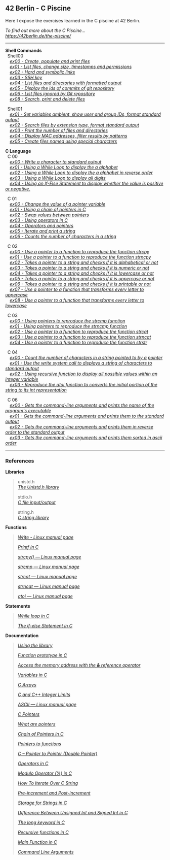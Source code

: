 ## 42 Berlin - C Piscine

Here I expose the exercises learned in the C piscine at 42 Berlin.

_To find out more about the C Piscine...   
https://42berlin.de/the-piscine/_   

---
**Shell Commands**    
&ensp;Shell00   
_&ensp;&ensp;[ex00 - Create, populate and print files](https://github.com/Tarcisio2code/42Berlin/tree/master/C_Piscine/Shell00/ex00)_    
_&ensp;&ensp;[ex01 - List files, change size, timestamps and permissions](https://github.com/Tarcisio2code/42Berlin/tree/master/C_Piscine/Shell00/ex01)_    
_&ensp;&ensp;[ex02 - Hard and symbolic links](https://github.com/Tarcisio2code/42Berlin/tree/master/C_Piscine/Shell00/ex02)_    
_&ensp;&ensp;[ex03 - SSH key](https://github.com/Tarcisio2code/42Berlin/tree/master/C_Piscine/Shell00/ex03)_    
_&ensp;&ensp;[ex04 - List files and directories with formatted output](https://github.com/Tarcisio2code/42Berlin/tree/master/C_Piscine/Shell00/ex04)_    
_&ensp;&ensp;[ex05 - Display the ids of commits of git repository](https://github.com/Tarcisio2code/42Berlin/tree/master/C_Piscine/Shell00/ex05)_   
_&ensp;&ensp;[ex06 - List files ignored by Git repository](https://github.com/Tarcisio2code/42Berlin/tree/master/C_Piscine/Shell00/ex06)_   
_&ensp;&ensp;[ex08 - Search, print and delete files](https://github.com/Tarcisio2code/42Berlin/tree/master/C_Piscine/Shell00/ex08)_   

&ensp;Shell01   
_&ensp;&ensp;[ex01 - Set variables ambient, show user and group IDs, format standard output](https://github.com/Tarcisio2code/42Berlin/tree/master/C_Piscine/Shell01/ex01)_   
_&ensp;&ensp;[ex02 - Search files by extension type, format standard output](https://github.com/Tarcisio2code/42Berlin/tree/master/C_Piscine/Shell01/ex02)_   
_&ensp;&ensp;[ex03 - Print the number of files and directories](https://github.com/Tarcisio2code/42Berlin/tree/master/C_Piscine/Shell01/ex03)_   
_&ensp;&ensp;[ex04 - Display MAC addresses, filter results by patterns](https://github.com/Tarcisio2code/42Berlin/tree/master/C_Piscine/Shell01/ex04)_   
_&ensp;&ensp;[ex05 - Create files named using special characters](https://github.com/Tarcisio2code/42Berlin/tree/master/C_Piscine/Shell01/ex05)_   

**C Language**    
&ensp;C 00   
_&ensp;&ensp;[ex00 - Write a character to standard output](https://github.com/Tarcisio2code/42Berlin/tree/master/C_Piscine/C_00/ex00)_   
_&ensp;&ensp;[ex01 - Using a While Loop to display the a alphabet](https://github.com/Tarcisio2code/42Berlin/tree/master/C_Piscine/C_00/ex01)_   
_&ensp;&ensp;[ex02 - Using a While Loop to display the a alphabet in reverse order](https://github.com/Tarcisio2code/42Berlin/tree/master/C_Piscine/C_00/ex02)_   
_&ensp;&ensp;[ex03 - Using a While Loop to display all digits](https://github.com/Tarcisio2code/42Berlin/tree/master/C_Piscine/C_00/ex03)_   
_&ensp;&ensp;[ex04 - Using an If-Else Statement to display whether the value is positive or negative.](https://github.com/Tarcisio2code/42Berlin/tree/master/C_Piscine/C_00/ex04)_    
    
&ensp;C 01   
_&ensp;&ensp;[ex00 - Change the value of a pointer variable](https://github.com/Tarcisio2code/42Berlin/tree/master/C_Piscine/C_01/ex00)_   
_&ensp;&ensp;[ex01 - Using a chain of pointers in C](https://github.com/Tarcisio2code/42Berlin/tree/master/C_Piscine/C_01/ex01)_   
_&ensp;&ensp;[ex02 - Swap values between pointers](https://github.com/Tarcisio2code/42Berlin/tree/master/C_Piscine/C_01/ex02)_   
_&ensp;&ensp;[ex03 - Using operators in C](https://github.com/Tarcisio2code/42Berlin/tree/master/C_Piscine/C_01/ex03)_   
_&ensp;&ensp;[ex04 - Operators and pointers](https://github.com/Tarcisio2code/42Berlin/tree/master/C_Piscine/C_01/ex04)_   
_&ensp;&ensp;[ex05 - Iterate and print a string](https://github.com/Tarcisio2code/42Berlin/tree/master/C_Piscine/C_01/ex05)_   
_&ensp;&ensp;[ex06 - Counts the number of characters in a string](https://github.com/Tarcisio2code/42Berlin/tree/master/C_Piscine/C_01/ex06)_   
    
&ensp;C 02   
_&ensp;&ensp;[ex00 - Use a pointer to a function to reproduce the function strcpy](https://github.com/Tarcisio2code/42Berlin/tree/master/C_Piscine/C_02/ex00)_   
_&ensp;&ensp;[ex01 - Use a pointer to a function to reproduce the function strncpy](https://github.com/Tarcisio2code/42Berlin/tree/master/C_Piscine/C_02/ex01)_   
_&ensp;&ensp;[ex02 - Takes a pointer to a string and checks if it is alphabetical or not](https://github.com/Tarcisio2code/42Berlin/tree/master/C_Piscine/C_02/ex02)_   
_&ensp;&ensp;[ex03 - Takes a pointer to a string and checks if it is numeric or not](https://github.com/Tarcisio2code/42Berlin/tree/master/C_Piscine/C_02/ex03)_   
_&ensp;&ensp;[ex04 - Takes a pointer to a string and checks if it is lowercase or not](https://github.com/Tarcisio2code/42Berlin/tree/master/C_Piscine/C_02/ex04)_   
_&ensp;&ensp;[ex05 - Takes a pointer to a string and checks if it is uppercase or not](https://github.com/Tarcisio2code/42Berlin/tree/master/C_Piscine/C_02/ex05)_   
_&ensp;&ensp;[ex06 - Takes a pointer to a string and checks if it is printable or not](https://github.com/Tarcisio2code/42Berlin/tree/master/C_Piscine/C_02/ex06)_   
_&ensp;&ensp;[ex07 - Use a pointer to a function that transforms every letter to uppercase
](https://github.com/Tarcisio2code/42Berlin/tree/master/C_Piscine/C_02/ex07)_   
_&ensp;&ensp;[ex08 - Use a pointer to a function that transforms every letter to lowercase
](https://github.com/Tarcisio2code/42Berlin/tree/master/C_Piscine/C_02/ex08)_   

&ensp;C 03   
_&ensp;&ensp;[ex00 - Using pointers to reproduce the strcmp function](https://github.com/Tarcisio2code/42Berlin/tree/master/C_Piscine/C_03/ex00)_   
_&ensp;&ensp;[ex01 - Using pointers to reproduce the strncmp function](https://github.com/Tarcisio2code/42Berlin/tree/master/C_Piscine/C_03/ex01)_   
_&ensp;&ensp;[ex02 - Use a pointer to a function to reproduce the function strcat](https://github.com/Tarcisio2code/42Berlin/tree/master/C_Piscine/C_03/ex02)_   
_&ensp;&ensp;[ex03 - Use a pointer to a function to reproduce the function strncat](https://github.com/Tarcisio2code/42Berlin/tree/master/C_Piscine/C_03/ex03)_   
_&ensp;&ensp;[ex04 - Use a pointer to a function to reproduce the function strstr](https://github.com/Tarcisio2code/42Berlin/tree/master/C_Piscine/C_03/ex04)_   

&ensp;C 04   
_&ensp;&ensp;[ex00 - Count the number of characters in a string pointed to by a pointer](https://github.com/Tarcisio2code/42Berlin/tree/master/C_Piscine/C_04/ex00)_   
_&ensp;&ensp;[ex01 - Use the write system call to displays a string of characters to standard output](https://github.com/Tarcisio2code/42Berlin/tree/master/C_Piscine/C_04/ex01)_   
_&ensp;&ensp;[ex02 - Using recursive function to display all possible values within an integer variable](https://github.com/Tarcisio2code/42Berlin/tree/master/C_Piscine/C_04/ex02)_   
_&ensp;&ensp;[ex03 - Reproduce the atoi function to converts the initial portion of the string to its int representation](https://github.com/Tarcisio2code/42Berlin/tree/master/C_Piscine/C_04/ex03)_   

&ensp;C 06   
_&ensp;&ensp;[ex00 - Gets the command-line arguments and prints the name of the program's executable](https://github.com/Tarcisio2code/42Berlin/tree/master/C_Piscine/C_06/ex00)_   
_&ensp;&ensp;[ex01 - Gets the command-line arguments and prints them to the standard output](https://github.com/Tarcisio2code/42Berlin/tree/master/C_Piscine/C_06/ex01)_   
_&ensp;&ensp;[ex02 - Gets the command-line arguments and prints them in reverse order to the standard output](https://github.com/Tarcisio2code/42Berlin/tree/master/C_Piscine/C_06/ex02)_   
_&ensp;&ensp;[ex03 - Gets the command-line arguments and prints them sorted in ascii order](https://github.com/Tarcisio2code/42Berlin/tree/master/C_Piscine/C_06/ex03)_   

---
### References

**Libraries**        
>
>unistd.h    
>_[The Unistd.h library](https://en.wikipedia.org/wiki/Unistd.h)_   
>
>stdio.h    
>_[C file input/output](https://en.wikipedia.org/wiki/C_file_input/output)_   
>
>string.h   
>_[C string library](https://en.wikibooks.org/wiki/C_Programming/string.h)_    

**Functions**   
>
>_[Write - Linux manual page](https://www.man7.org/linux/man-pages/man2/write.2.html)_   
> 
>_[Printf in C](https://www.geeksforgeeks.org/printf-in-c/)_   
>
>_[strcpy() — Linux manual page](https://man7.org/linux/man-pages/man3/strcpy.3.html)_    
>
>_[strcmp — Linux manual page](https://www.man7.org/linux/man-pages/man3/strcmp.3.html)_    
>
>_[strcat — Linux manual page](https://man7.org/linux/man-pages/man3/strcat.3p.html)_    
>
>_[strncat — Linux manual page](https://man7.org/linux/man-pages/man3/strncat.3p.html)_    
>
>_[atoi — Linux manual page](https://man7.org/linux/man-pages/man3/atoi.3.html)_    

**Statements**
>
>_[While loop in C](https://www.geeksforgeeks.org/c-while-loop/?ref=lbp)_   
>   
>_[The if-else Statement in C](https://www.geeksforgeeks.org/c-if-else-statement/?ref=lbp)_   

**Documentation**
>
>_[Using the library](https://www.gnu.org/software/libc/manual/html_mono/libc.html#Using-the-Library)_  
>
>_[Function prototype in C](https://www.geeksforgeeks.org/function-prototype-in-c/)_   
>
>_[Access the memory address with the **&** reference operator](https://www.w3schools.com/c/c_memory_address.php)_    
>
>_[Variables in C](https://www.geeksforgeeks.org/variables-in-c/?ref=lbp)_    
>
>_[C Arrays](https://www.geeksforgeeks.org/c-arrays/?ref=lbp)_    
>
>_[C and C++ Integer Limits](https://learn.microsoft.com/en-us/cpp/c-language/cpp-integer-limits?view=msvc-170)_   
>
>_[ASCII — Linux manual page](https://man7.org/linux/man-pages/man7/ascii.7.html)_   
>
>_[C Pointers](https://www.geeksforgeeks.org/c-pointers/)_      
>
>_[What are pointers](https://youtu.be/2ybLD6_2gKM?si=yLpSffSRbA60G3Se)_   
>
>_[Chain of Pointers in C](https://www.geeksforgeeks.org/chain-of-pointers-in-c-with-examples/)_    
>
>_[Pointers to functions](https://www.ibm.com/docs/en/zos/3.1.0?topic=functions-pointers)_    
>
>_[C – Pointer to Pointer (Double Pointer)](https://www.geeksforgeeks.org/c-pointer-to-pointer-double-pointer/)_    
>
>_[Operators in C](https://www.geeksforgeeks.org/operators-in-c/)_    
>
>_[Modulo Operator (%) in C](https://www.geeksforgeeks.org/modulo-operator-in-c-cpp-with-examples/)_   
>
>_[How To Iterate Over C String](https://dev.to/zirkelc/how-to-iterate-over-c-string-lcj)_    
>
>_[Pre-increment and Post-increment](https://www.geeksforgeeks.org/pre-increment-and-post-increment-in-c/)_    
>
>_[Storage for Strings in C](https://www.geeksforgeeks.org/storage-for-strings-in-c/)_  
>
>_[Difference Between Unsigned Int and Signed Int in C](https://www.geeksforgeeks.org/difference-between-unsigned-int-and-signed-int-in-c/)_    
>
>_[The long keyword in C](https://www.geeksforgeeks.org/c-long/)_
>
>_[Recursive functions in C](https://www.geeksforgeeks.org/c-recursion/)_   
>
>_[Main Function in C](https://www.geeksforgeeks.org/main-function-in-c/)_    
>	
>_[Command Line Arguments](https://www.geeksforgeeks.org/command-line-arguments-in-c-cpp/)_   
>